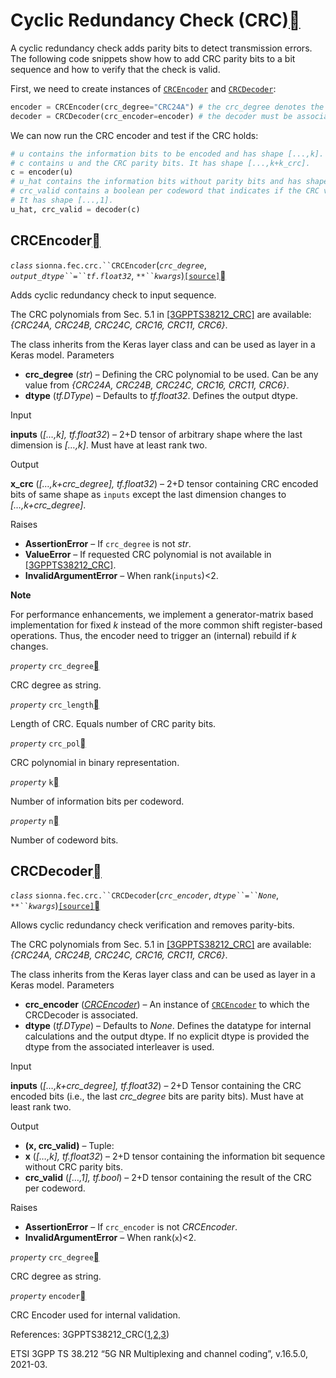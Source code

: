 
# Cyclic Redundancy Check (CRC)<a class="headerlink" href="https://nvlabs.github.io/sionna/api/fec.crc.html#cyclic-redundancy-check-crc" title="Permalink to this headline"></a>
    
A cyclic redundancy check adds parity bits to detect transmission errors.
The following code snippets show how to add CRC parity bits to a bit sequence
and how to verify that the check is valid.
    
First, we need to create instances of <a class="reference internal" href="https://nvlabs.github.io/sionna/api/fec.crc.html#sionna.fec.crc.CRCEncoder" title="sionna.fec.crc.CRCEncoder">`CRCEncoder`</a> and <a class="reference internal" href="https://nvlabs.github.io/sionna/api/fec.crc.html#sionna.fec.crc.CRCDecoder" title="sionna.fec.crc.CRCDecoder">`CRCDecoder`</a>:
```python
encoder = CRCEncoder(crc_degree="CRC24A") # the crc_degree denotes the number of added parity bits and is taken from the 3GPP 5G NR standard.
decoder = CRCDecoder(crc_encoder=encoder) # the decoder must be associated to a specific encoder
```

    
We can now run the CRC encoder and test if the CRC holds:
```python
# u contains the information bits to be encoded and has shape [...,k].
# c contains u and the CRC parity bits. It has shape [...,k+k_crc].
c = encoder(u)
# u_hat contains the information bits without parity bits and has shape [...,k].
# crc_valid contains a boolean per codeword that indicates if the CRC validation was successful.
# It has shape [...,1].
u_hat, crc_valid = decoder(c)
```
## CRCEncoder<a class="headerlink" href="https://nvlabs.github.io/sionna/api/fec.crc.html#crcencoder" title="Permalink to this headline"></a>

<em class="property">`class` </em>`sionna.fec.crc.``CRCEncoder`(<em class="sig-param">`crc_degree`</em>, <em class="sig-param">`output_dtype``=``tf.float32`</em>, <em class="sig-param">`**``kwargs`</em>)<a class="reference internal" href="../_modules/sionna/fec/crc.html#CRCEncoder">`[source]`</a><a class="headerlink" href="https://nvlabs.github.io/sionna/api/fec.crc.html#sionna.fec.crc.CRCEncoder" title="Permalink to this definition"></a>
    
Adds cyclic redundancy check to input sequence.
    
The CRC polynomials from Sec. 5.1 in <a class="reference internal" href="https://nvlabs.github.io/sionna/api/fec.crc.html#gppts38212-crc" id="id1">[3GPPTS38212_CRC]</a> are available:
<cite>{CRC24A, CRC24B, CRC24C, CRC16, CRC11, CRC6}</cite>.
    
The class inherits from the Keras layer class and can be used as layer in a
Keras model.
Parameters
 
- **crc_degree** (<em>str</em>) – Defining the CRC polynomial to be used. Can be any value from
<cite>{CRC24A, CRC24B, CRC24C, CRC16, CRC11, CRC6}</cite>.
- **dtype** (<em>tf.DType</em>) – Defaults to <cite>tf.float32</cite>. Defines the output dtype.


Input
    
**inputs** (<em>[…,k], tf.float32</em>) – 2+D tensor of arbitrary shape where the last dimension is
<cite>[…,k]</cite>. Must have at least rank two.

Output
    
**x_crc** (<em>[…,k+crc_degree], tf.float32</em>) – 2+D tensor containing CRC encoded bits of same shape as
`inputs` except the last dimension changes to
<cite>[…,k+crc_degree]</cite>.

Raises
 
- **AssertionError** – If `crc_degree` is not <cite>str</cite>.
- **ValueError** – If requested CRC polynomial is not available in <a class="reference internal" href="https://nvlabs.github.io/sionna/api/fec.crc.html#gppts38212-crc" id="id2">[3GPPTS38212_CRC]</a>.
- **InvalidArgumentError** – When rank(`inputs`)<2.




**Note**
    
For performance enhancements, we implement a generator-matrix based
implementation for fixed <cite>k</cite> instead of the more common shift
register-based operations. Thus, the encoder need to trigger an
(internal) rebuild if <cite>k</cite> changes.

<em class="property">`property` </em>`crc_degree`<a class="headerlink" href="https://nvlabs.github.io/sionna/api/fec.crc.html#sionna.fec.crc.CRCEncoder.crc_degree" title="Permalink to this definition"></a>
    
CRC degree as string.


<em class="property">`property` </em>`crc_length`<a class="headerlink" href="https://nvlabs.github.io/sionna/api/fec.crc.html#sionna.fec.crc.CRCEncoder.crc_length" title="Permalink to this definition"></a>
    
Length of CRC. Equals number of CRC parity bits.


<em class="property">`property` </em>`crc_pol`<a class="headerlink" href="https://nvlabs.github.io/sionna/api/fec.crc.html#sionna.fec.crc.CRCEncoder.crc_pol" title="Permalink to this definition"></a>
    
CRC polynomial in binary representation.


<em class="property">`property` </em>`k`<a class="headerlink" href="https://nvlabs.github.io/sionna/api/fec.crc.html#sionna.fec.crc.CRCEncoder.k" title="Permalink to this definition"></a>
    
Number of information bits per codeword.


<em class="property">`property` </em>`n`<a class="headerlink" href="https://nvlabs.github.io/sionna/api/fec.crc.html#sionna.fec.crc.CRCEncoder.n" title="Permalink to this definition"></a>
    
Number of codeword bits.


## CRCDecoder<a class="headerlink" href="https://nvlabs.github.io/sionna/api/fec.crc.html#crcdecoder" title="Permalink to this headline"></a>

<em class="property">`class` </em>`sionna.fec.crc.``CRCDecoder`(<em class="sig-param">`crc_encoder`</em>, <em class="sig-param">`dtype``=``None`</em>, <em class="sig-param">`**``kwargs`</em>)<a class="reference internal" href="../_modules/sionna/fec/crc.html#CRCDecoder">`[source]`</a><a class="headerlink" href="https://nvlabs.github.io/sionna/api/fec.crc.html#sionna.fec.crc.CRCDecoder" title="Permalink to this definition"></a>
    
Allows cyclic redundancy check verification and removes parity-bits.
    
The CRC polynomials from Sec. 5.1 in <a class="reference internal" href="https://nvlabs.github.io/sionna/api/fec.crc.html#gppts38212-crc" id="id3">[3GPPTS38212_CRC]</a> are available:
<cite>{CRC24A, CRC24B, CRC24C, CRC16, CRC11, CRC6}</cite>.
    
The class inherits from the Keras layer class and can be used as layer in a
Keras model.
Parameters
 
- **crc_encoder** (<a class="reference internal" href="https://nvlabs.github.io/sionna/api/fec.crc.html#sionna.fec.crc.CRCEncoder" title="sionna.fec.crc.CRCEncoder"><em>CRCEncoder</em></a>) – An instance of <a class="reference internal" href="https://nvlabs.github.io/sionna/api/fec.crc.html#sionna.fec.crc.CRCEncoder" title="sionna.fec.crc.CRCEncoder">`CRCEncoder`</a> to which the
CRCDecoder is associated.
- **dtype** (<em>tf.DType</em>) – Defaults to <cite>None</cite>. Defines the datatype for internal calculations
and the output dtype. If no explicit dtype is provided the dtype
from the associated interleaver is used.


Input
    
**inputs** (<em>[…,k+crc_degree], tf.float32</em>) – 2+D Tensor containing the CRC encoded bits (i.e., the last
<cite>crc_degree</cite> bits are parity bits). Must have at least rank two.

Output
 
- **(x, crc_valid)** – Tuple:
- **x** (<em>[…,k], tf.float32</em>) – 2+D tensor containing the information bit sequence without CRC
parity bits.
- **crc_valid** (<em>[…,1], tf.bool</em>) – 2+D tensor containing the result of the CRC per codeword.


Raises
 
- **AssertionError** – If `crc_encoder` is not <cite>CRCEncoder</cite>.
- **InvalidArgumentError** – When rank(`x`)<2.




<em class="property">`property` </em>`crc_degree`<a class="headerlink" href="https://nvlabs.github.io/sionna/api/fec.crc.html#sionna.fec.crc.CRCDecoder.crc_degree" title="Permalink to this definition"></a>
    
CRC degree as string.


<em class="property">`property` </em>`encoder`<a class="headerlink" href="https://nvlabs.github.io/sionna/api/fec.crc.html#sionna.fec.crc.CRCDecoder.encoder" title="Permalink to this definition"></a>
    
CRC Encoder used for internal validation.



References:
3GPPTS38212_CRC(<a href="https://nvlabs.github.io/sionna/api/fec.crc.html#id1">1</a>,<a href="https://nvlabs.github.io/sionna/api/fec.crc.html#id2">2</a>,<a href="https://nvlabs.github.io/sionna/api/fec.crc.html#id3">3</a>)
    
ETSI 3GPP TS 38.212 “5G NR Multiplexing and channel
coding”, v.16.5.0, 2021-03.




